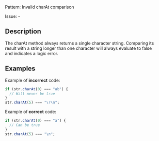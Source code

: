 Pattern: Invalid charAt comparison

Issue: -

## Description

The charAt method always returns a single character string. Comparing its result with a string longer than one character will always evaluate to false and indicates a logic error.

## Examples

Example of **incorrect** code:
```javascript
if (str.charAt(0) === "ab") {
  // Will never be true
}
str.charAt(5) === "\r\n";
```

Example of **correct** code:
```javascript
if (str.charAt(0) === "a") {
  // Can be true
}
str.charAt(5) === "\n";
```